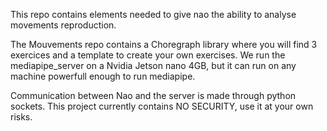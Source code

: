 This repo contains elements needed to give nao the ability to analyse movements reproduction.

The Mouvements repo contains a Choregraph library where you will find 3 exercices and a template to create your own exercises.
We run the mediapipe_server on a Nvidia Jetson nano 4GB, but it can run on any machine powerfull enough to run mediapipe.

Communication between Nao and the server is made through python sockets. This project currently contains NO SECURITY, use it at your own risks.